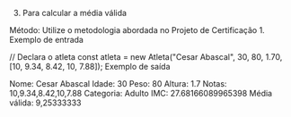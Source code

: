 3. Para calcular a média válida

Método: Utilize o metodologia abordada no Projeto de Certificação 1.
Exemplo de entrada

// Declara o atleta
const atleta = new Atleta("Cesar Abascal",
30, 80, 1.70,
[10, 9.34, 8.42, 10, 7.88]);
Exemplo de saída

Nome: Cesar Abascal
Idade: 30
Peso: 80
Altura: 1.7
Notas: 10,9.34,8.42,10,7.88
Categoria: Adulto
IMC: 27.68166089965398
Média válida: 9,25333333